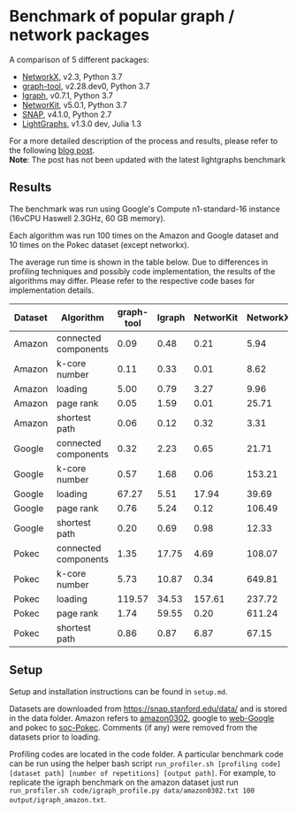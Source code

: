 # Benchmark of popular graph / network packages

A comparison of 5 different packages:

- [NetworkX](https://networkx.github.io/), v2.3, Python 3.7
- [graph-tool](https://graph-tool.skewed.de/static/doc/quickstart.html), v2.28.dev0, Python 3.7
- [Igraph](https://igraph.org/python/), v0.7.1, Python 3.7
- [NetworKit](https://networkit.github.io/), v5.0.1, Python 3.7
- [SNAP](https://snap.stanford.edu/snap/), v4.1.0, Python 2.7
- [LightGraphs](https://juliagraphs.github.io/LightGraphs.jl/latest/), v1.3.0 dev, Julia 1.3

For a more detailed description of the process and results, please refer to the following [blog post](https://www.timlrx.com/2019/05/05/benchmark-of-popular-graph-network-packages/).  
**Note**: The post has not been updated with the latest lightgraphs benchmark

## Results

The benchmark was run using Google's Compute n1-standard-16 instance (16vCPU Haswell 2.3GHz, 60 GB memory).

Each algorithm was run 100 times on the Amazon and Google dataset and 10 times on the Pokec dataset (except networkx).

The average run time is shown in the table below. Due to differences in profiling techniques and possibly code implementation, the results of the algorithms may differ. Please refer to the respective code bases for implementation details.

| Dataset | Algorithm            | graph-tool | Igraph | NetworKit | NetworkX | SNAP  | LightGraphs |
| ------- | -------------------- | ---------- | ------ | --------- | -------- | ----- | ----------- |
| Amazon  | connected components | 0.09       | 0.48   | 0.21      | 5.94     | 0.40  | 0.099       |
| Amazon  | k-core number        | 0.11       | 0.33   | 0.01      | 8.62     | 0.42  | 0.43        |
| Amazon  | loading              | 5.00       | 0.79   | 3.27      | 9.96     | 1.90  | 5.34        |
| Amazon  | page rank            | 0.05       | 1.59   | 0.01      | 25.71    | 0.90  | 0.019       |
| Amazon  | shortest path        | 0.06       | 0.12   | 0.32      | 3.31     | 0.14  | 0.029       |
| Google  | connected components | 0.32       | 2.23   | 0.65      | 21.71    | 2.02  | 0.38        |
| Google  | k-core number        | 0.57       | 1.68   | 0.06      | 153.21   | 1.57  | 1.98        |
| Google  | loading              | 67.27      | 5.51   | 17.94     | 39.69    | 9.03  | 17.96       |
| Google  | page rank            | 0.76       | 5.24   | 0.12      | 106.49   | 4.16  | 0.075       |
| Google  | shortest path        | 0.20       | 0.69   | 0.98      | 12.33    | 0.30  | 0.093       |
| Pokec   | connected components | 1.35       | 17.75  | 4.69      | 108.07   | 15.28 | 1.57        |
| Pokec   | k-core number        | 5.73       | 10.87  | 0.34      | 649.81   | 8.87  | 11.11       |
| Pokec   | loading              | 119.57     | 34.53  | 157.61    | 237.72   | 59.75 | 167.19      |
| Pokec   | page rank            | 1.74       | 59.55  | 0.20      | 611.24   | 19.52 | 0.49        |
| Pokec   | shortest path        | 0.86       | 0.87   | 6.87      | 67.15    | 3.09  | 0.26        |

## Setup

Setup and installation instructions can be found in `setup.md`.

Datasets are downloaded from https://snap.stanford.edu/data/ and is stored in the data folder. Amazon refers to [amazon0302](https://snap.stanford.edu/data/amazon0302.html), google to [web-Google](https://snap.stanford.edu/data/web-Google.html) and pokec to [soc-Pokec](https://snap.stanford.edu/data/soc-Pokec.html). Comments (if any) were removed from the datasets prior to loading.

Profiling codes are located in the code folder. A particular benchmark code can be run using the helper bash script `run_profiler.sh [profiling code] [dataset path] [number of repetitions] [output path]`. For example, to replicate the igraph benchmark on the amazon dataset just run `run_profiler.sh code/igraph_profile.py data/amazon0302.txt 100 output/igraph_amazon.txt`.
